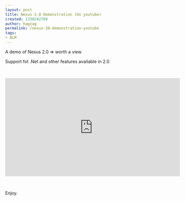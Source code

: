 ```yaml
---
layout: post
title: Nexus 2.0 Demonstration (On youtube)
created: 1330242769
author: hagzag
permalink: /nexus-20-demonstration-youtube
tags:
- ALM
---
```

<p>A demo of Nexus 2.0 =&gt; worth a view</p>
<p>Support fot .Net and other features available in 2.0</p>
<p>&nbsp;</p>
<p><iframe width="560" height="315" frameborder="0" allowfullscreen="" src="http://www.youtube.com/embed/IYIdEFsIQGk"></iframe></p>
<p>&nbsp;</p>
<p>Enjoy.</p>
